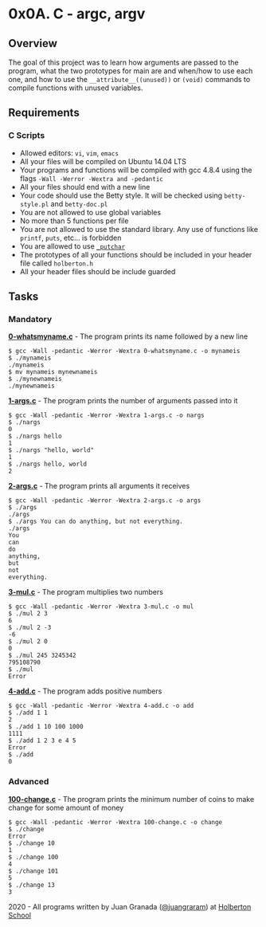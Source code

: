 # 0x0A. C - argc, argv

## Overview
The goal of this project was to learn how arguments are passed to the program, what the two prototypes for main are and when/how to use each one, and how to use the `__attribute__((unused))` or `(void)` commands to compile functions with unused variables.

## Requirements
### C Scripts
* Allowed editors: `vi`, `vim`, `emacs`
* All your files will be compiled on Ubuntu 14.04 LTS
* Your programs and functions will be compiled with gcc 4.8.4 using the flags `-Wall -Werror -Wextra and -pedantic`
* All your files should end with a new line
* Your code should use the Betty style. It will be checked using `betty-style.pl` and `betty-doc.pl`
* You are not allowed to use global variables
* No more than 5 functions per file
* You are not allowed to use the standard library. Any use of functions like `printf`, `puts`, etc… is forbidden
* You are allowed to use [`_putchar`](https://github.com/holbertonschool/_putchar.c/blob/master/_putchar.c)
* The prototypes of all your functions should be included in your header file called `holberton.h`
* All your header files should be include guarded

## Tasks
### Mandatory
**[0-whatsmyname.c](0-whatsmyname.c)** - The program prints its name followed by a new line
```
$ gcc -Wall -pedantic -Werror -Wextra 0-whatsmyname.c -o mynameis
$ ./mynameis 
./mynameis
$ mv mynameis mynewnameis
$ ./mynewnameis 
./mynewnameis
```

**[1-args.c](1-args.c)** - The program prints the number of arguments passed into it
```
$ gcc -Wall -pedantic -Werror -Wextra 1-args.c -o nargs
$ ./nargs 
0
$ ./nargs hello
1
$ ./nargs "hello, world"
1
$ ./nargs hello, world
2
```

**[2-args.c](2-args.c)** - The program prints all arguments it receives
```
$ gcc -Wall -pedantic -Werror -Wextra 2-args.c -o args
$ ./args 
./args
$ ./args You can do anything, but not everything.
./args
You
can
do
anything,
but
not
everything.
```

**[3-mul.c](3-mul.c)** - The program multiplies two numbers
```
$ gcc -Wall -pedantic -Werror -Wextra 3-mul.c -o mul
$ ./mul 2 3
6
$ ./mul 2 -3
-6
$ ./mul 2 0
0
$ ./mul 245 3245342
795108790
$ ./mul
Error
```

**[4-add.c](4-add.c)** - The program adds positive numbers
```
$ gcc -Wall -pedantic -Werror -Wextra 4-add.c -o add
$ ./add 1 1
2
$ ./add 1 10 100 1000
1111
$ ./add 1 2 3 e 4 5
Error
$ ./add
0
```

### Advanced
**[100-change.c](100-change.c)** - The program prints the minimum number of coins to make change for some amount of money
```
$ gcc -Wall -pedantic -Werror -Wextra 100-change.c -o change
$ ./change 
Error
$ ./change 10
1
$ ./change 100
4
$ ./change 101
5
$ ./change 13
3
```

2020 - All programs written by Juan Granada ([@juangraram](https://twitter.com/JuanGraRam)) at [Holberton School](https://www.holbertonschool.com/)